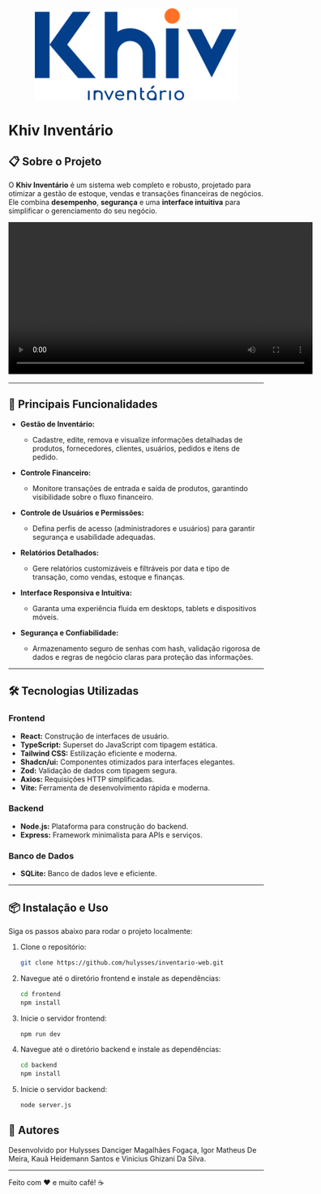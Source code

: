 <div align="center">
  <img src="frontend/src/assets/logo/logoPadrao.svg" alt="Logo Khiv" width="400"/>
</div>

# Khiv Inventário

## 📋 Sobre o Projeto

O **Khiv Inventário** é um sistema web completo e robusto, projetado para otimizar a gestão de estoque, vendas e transações financeiras de negócios. Ele combina **desempenho**, **segurança** e uma **interface intuitiva** para simplificar o gerenciamento do seu negócio.

<div align="center">
  <video src="/frontend/public/video/apresentacao.mp4" controls width="600"></video>
</div>

---

## 🚀 Principais Funcionalidades

- **Gestão de Inventário:**
  - Cadastre, edite, remova e visualize informações detalhadas de produtos, fornecedores, clientes, usuários, pedidos e itens de pedido.
- **Controle Financeiro:**

  - Monitore transações de entrada e saída de produtos, garantindo visibilidade sobre o fluxo financeiro.

- **Controle de Usuários e Permissões:**

  - Defina perfis de acesso (administradores e usuários) para garantir segurança e usabilidade adequadas.

- **Relatórios Detalhados:**

  - Gere relatórios customizáveis e filtráveis por data e tipo de transação, como vendas, estoque e finanças.

- **Interface Responsiva e Intuitiva:**

  - Garanta uma experiência fluida em desktops, tablets e dispositivos móveis.

- **Segurança e Confiabilidade:**
  - Armazenamento seguro de senhas com hash, validação rigorosa de dados e regras de negócio claras para proteção das informações.

---

## 🛠️ Tecnologias Utilizadas

### **Frontend**

- **React:** Construção de interfaces de usuário.
- **TypeScript:** Superset do JavaScript com tipagem estática.
- **Tailwind CSS:** Estilização eficiente e moderna.
- **Shadcn/ui:** Componentes otimizados para interfaces elegantes.
- **Zod:** Validação de dados com tipagem segura.
- **Axios:** Requisições HTTP simplificadas.
- **Vite:** Ferramenta de desenvolvimento rápida e moderna.

### **Backend**

- **Node.js:** Plataforma para construção do backend.
- **Express:** Framework minimalista para APIs e serviços.

### **Banco de Dados**

- **SQLite:** Banco de dados leve e eficiente.

---

## 📦 Instalação e Uso

Siga os passos abaixo para rodar o projeto localmente:

1. Clone o repositório:
   ```bash
   git clone https://github.com/hulysses/inventario-web.git
   ```
2. Navegue até o diretório frontend e instale as dependências:
   ```bash
   cd frontend
   npm install
   ```
3. Inicie o servidor frontend:
   ```bash
   npm run dev
   ```
4. Navegue até o diretório backend e instale as dependências:
   ```bash
   cd backend
   npm install
   ```
5. Inicie o servidor backend:
   ```bash
   node server.js
   ```

## 👤 Autores

Desenvolvido por Hulysses Danciger Magalhães Fogaça, Igor Matheus De Meira, Kauã Heidemann Santos e Vinicius Ghizani Da Silva.

---

Feito com ❤️ e muito café! ☕
